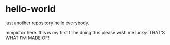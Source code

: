 # hello-world
just another repository 
hello everybody.

mmpictor here. this is my first time doing this please wish me lucky.
THAT'S WHAT I'M MADE OF!
